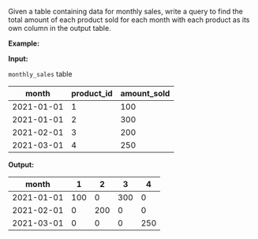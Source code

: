 ﻿

Given a table containing data for monthly sales, write a query to find the total amount of each product sold for each month with each product as its own column in the output table.

**Example:**

**Input:**

`monthly_sales`  table


|   month    | product_id | amount_sold |
|------------|------------|-------------|
| 2021-01-01 |          1 |         100 |
| 2021-01-01 |          2 |         300 |
| 2021-02-01 |          3 |         200 |
| 2021-03-01 |          4 |         250 |




**Output:**


|   month    |  1  |  2  |  3  |  4  |
|------------|-----|-----|-----|-----|
| 2021-01-01 | 100 |   0 | 300 |   0 |
| 2021-02-01 |   0 | 200 |   0 |   0 |
| 2021-03-01 |   0 |   0 |   0 | 250 |




